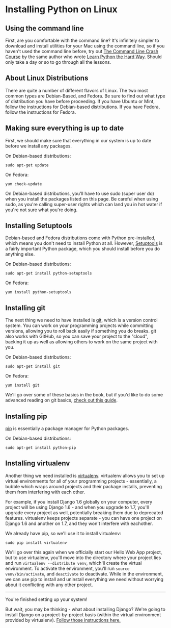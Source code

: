 # Installing Python on Linux

## Using the command line

First, are you comfortable with the command line? It's infinitely simpler to
download and install utilities for your Mac using the command line, so if you
haven't used the command line before, try out [The Command Line Crash
Course](http://cli.learncodethehardway.org/book/) by the same author who wrote
[Learn Python the Hard Way](learnpythonthehardway.org). Should only take a day
or so to go through all the lessons.

## About Linux Distributions

There are quite a number of different flavors of Linux. The two most common types are Debian-Based, and Fedora. Be sure to find out what type of distribution you have before proceeding. If you have Ubuntu or Mint, follow the instructions for Debian-based distributions. If you have Fedora, follow the instructions for Fedora.

## Making sure everything is up to date

First, we should make sure that everything in our system is up to date before we install any packages.

On Debian-based distributions:

```
sudo apt-get update
```

On Fedora:
```
yum check-update
```

On Debian-based distributions, you'll have to use sudo (super user do) when you install the packages listed on this page. Be careful when using sudo, as you're calling super-user rights which can land you in hot water if you're not sure what you're doing. 

## Installing Setuptools

Debian-based and Fedora distributions come with Python pre-installed, which means you don't need to install Python at all. However, [Setuptools](https://pypi.python.org/pypi/setuptools#unix-wget) is a fairly important Python package, which you should install before you do anything else. 

On Debian-based distributions: 

```
sudo apt-get install python-setuptools
```

On Fedora:
```
yum install python-setuptools
```

## Installing git

The next thing we need to have installed is [git](http://git-scm.com/), which is
a version control system. You can work on your programming projects while
committing versions, allowing you to roll back easily if something you do
breaks. git also works with GitHub, so you can save your project to the
"cloud", backing it up as well as allowing others to work on the same project
with you.

On Debian-based distributions:

```
sudo apt-get install git
```

On Fedora:
```
yum install git
```

We'll go over some of these basics in the book, but if you'd like to do some
advanced reading on git basics, [check out this
guide](http://git-scm.com/book/en/Git-Basics).

## Installing pip

[pip](http://www.pip-installer.org/en/latest/) is essentially a package manager for Python packages. 

On Debian-based distributions:
```
sudo apt-get install python-pip
```

## Installing virtualenv

Another thing we need installed is
[virtualenv](http://www.virtualenv.org/en/latest/virtualenv.html). virtualenv
allows you to set up virtual environments for all of your programming projects -
essentially, a bubble which wraps around projects and their package installs,
preventing them from interfering with each other. 

For example, if you install Django 1.6 globally on your computer, every project
will be using Django 1.6 - and when you upgrade to 1.7, you'll upgrade every
project as well, potentially breaking them due to deprecated features.
virtualenv keeps projects separate - you can have one project on Django 1.6 and
another on 1.7, and they won't interfere with eachother.

We already have pip, so we'll use it to install virtualenv:

```
sudo pip install virtualenv
```

We'll go over this again when we officially start our Hello Web App project, but
to use virtualenv, you'll move into the directory where your project lies and
run `virtualenv --distribute venv`, which'll create the virtual environment.  To
activate the environment, you'll run `source venv/bin/activate`, and
`deactivate` to deactivate. While in the environment, we can use pip to install
and uninstall everything we need without worrying about it conflicting with any
other project.

- - -

You're finished setting up your system! 

But wait, you may be thinking - what about installing Django? We're going to
install Django on a project-by-project basis (within the virtual environment
provided by virtualenv). [Follow those instructions
here.](https://github.com/limedaring/HelloWebApp/blob/master/installation-instructions/starting-your-project.md)

